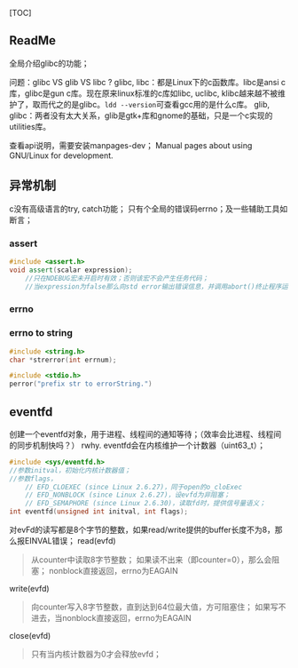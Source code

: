 [TOC]

## ReadMe

全局介绍glibc的功能；

问题：glibc VS glib VS libc ?
glibc, libc：都是Linux下的c函数库。libc是ansi c库，glibc是gun c库。现在原来linux标准的c库如libc, uclibc, klibc越来越不被维护了，取而代之的是glibc。`ldd --version`可查看gcc用的是什么c库。
glib, glibc：两者没有太大关系，glib是gtk+库和gnome的基础，只是一个c实现的utilities库。



查看api说明，需要安装manpages-dev；
Manual pages about using GNU/Linux for development.



## 异常机制

c没有高级语言的try, catch功能；
只有个全局的错误码errno；及一些辅助工具如断言；

### assert

```cpp
#include <assert.h>
void assert(scalar expression);
	//只在NDEBUG宏未开启时有效；否则该宏不会产生任务代码；
	//当expression为false那么向std error输出错误信息，并调用abort()终止程序运行；
```



### errno



### errno to string

```cpp
#include <string.h>
char *strerror(int errnum);

#include <stdio.h>
perror("prefix str to errorString.")
```






## eventfd

创建一个eventfd对象，用于进程、线程间的通知等待；（效率会比进程、线程间的同步机制快吗？） rwhy.
eventfd会在内核维护一个计数器（uint63\_t）；
```cpp
#include <sys/eventfd.h>
//参数initval，初始化内核计数器值；
//参数flags，
	// EFD_CLOEXEC (since Linux 2.6.27)，同于open的o_cloExec
	// EFD_NONBLOCK (since Linux 2.6.27)，设evfd为非阻塞；
	// EFD_SEMAPHORE (since Linux 2.6.30)，读取fd时，提供信号量语义；
int eventfd(unsigned int initval, int flags);
```
对evFd的读写都是8个字节的整数，如果read/write提供的buffer长度不为8，那么报EINVAL错误；
read(evfd)
> 从counter中读取8字节整数；
> 如果读不出来（即counter=0），那么会阻塞；
> nonblock直接返回，errno为EAGAIN

write(evfd)
> 向counter写入8字节整数，直到达到64位最大值，方可阻塞住；
> 如果写不进去，当nonblock直接返回，errno为EAGAIN

close(evfd)
> 只有当内核计数器为0才会释放evfd；





